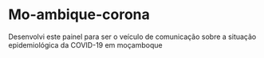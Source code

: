 # Mo-ambique-corona
Desenvolvi este painel para ser o veículo de comunicação sobre a situação epidemiológica da COVID-19 em moçamboque
